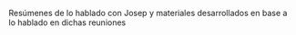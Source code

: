 Resúmenes de lo hablado con Josep y materiales desarrollados en base a lo hablado en dichas reuniones
